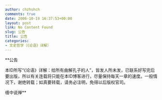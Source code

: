 ```yaml
---
author: chzhshch
comments: true
date: 2006-10-19 16:37:53+00:00
layout: post
link: No Content Found
slug: 公告
title: 公告
categories:
- 文史哲学（《论语》详解）
---
```


			

**公告  
  
本ID所写“《论语》详解：给所有曲解孔子的人”，皆发人所未发，已联系好写完后要出版，所以有关连载将只能在本ID博客进行，尽量保持每天一章的速度。一般情况下，谢绝转载；如真要转载，请务必注明，免得以后版权官司。  
  
缠中说禅**
